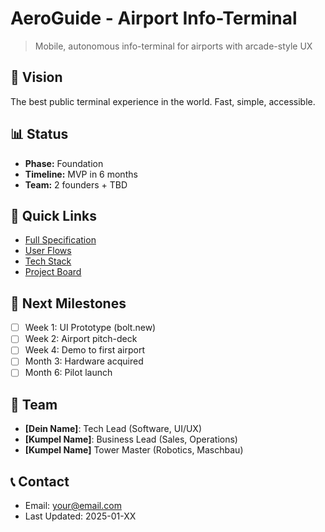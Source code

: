 # AeroGuide - Airport Info-Terminal

> Mobile, autonomous info-terminal for airports with arcade-style UX

## 🎯 Vision
The best public terminal experience in the world. 
Fast, simple, accessible.

## 📊 Status
- **Phase:** Foundation
- **Timeline:** MVP in 6 months
- **Team:** 2 founders + TBD

## 🚀 Quick Links
- [Full Specification](docs/SPEC.md)
- [User Flows](docs/USER_FLOWS.md)
- [Tech Stack](docs/TECH_STACK.md)
- [Project Board](https://github.com/yourname/airport-terminal/projects/1)

## 📅 Next Milestones
- [ ] Week 1: UI Prototype (bolt.new)
- [ ] Week 2: Airport pitch-deck
- [ ] Week 4: Demo to first airport
- [ ] Month 3: Hardware acquired
- [ ] Month 6: Pilot launch

## 👥 Team
- **[Dein Name]**: Tech Lead (Software, UI/UX)
- **[Kumpel Name]**: Business Lead (Sales, Operations)
- **[Kumpel Name]** Tower Master (Robotics, Maschbau)

## 📞 Contact
- Email: your@email.com
- Last Updated: 2025-01-XX
